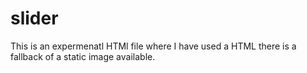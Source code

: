 # slider

This is an expermenatl HTMl file where I have used a HTML there is a fallback of a static image available. 
